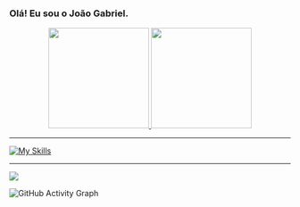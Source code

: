### Olá! Eu sou o João Gabriel. 

<div align="center">
  <a href="https://github.com/joaogabrielbrasil">
  <img height="180em" src="https://github-readme-stats.vercel.app/api?username=joaogabrielbrasil&show_icons=true&theme=gruvbox&include_all_commits=true&count_private=true"/>
  <img height="180em" src="https://github-readme-stats.vercel.app/api/top-langs/?username=joaogabrielbrasil&layout=compact&langs_count=7&theme=gruvbox"/>
</div>

***
  
![My Skills](https://skillicons.dev/icons?i=js,html,css,git,python,java,php,laravel,nodejs,typescript,spring,react,angular)

***

<div> 
  <a href="https://www.linkedin.com/in/jo%C3%A3o-gabriel-de-oliveira-da-silva-7897aa144/" target="_blank"><img src="https://img.shields.io/badge/-LinkedIn-%230077B5?style=for-the-badge&logo=linkedin&logoColor=white" target="_blank"></a> 
  
</div>


![GitHub Activity Graph](https://activity-graph.herokuapp.com/graph?username=joaogabrielbrasil&bg_color=000000&color=edffff&line=00ffff&point=ffffff&area=true&hide_border=true&radius=11)


